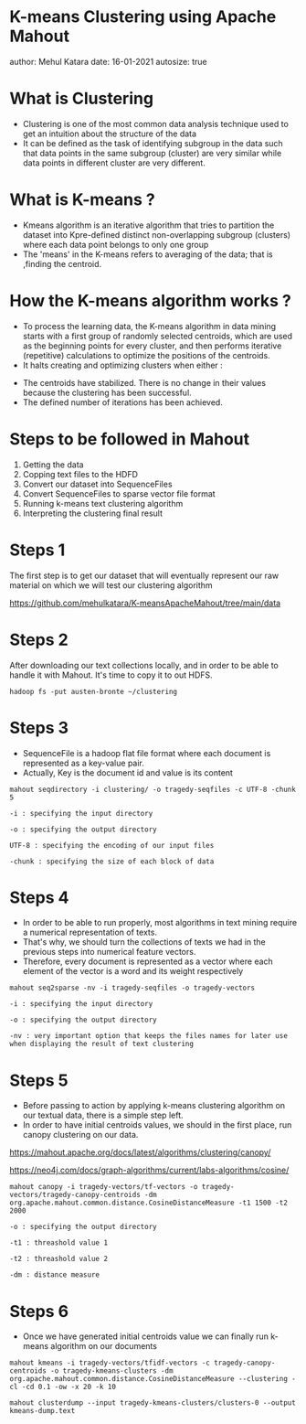 K-means Clustering using Apache Mahout
========================================================
author: Mehul Katara
date: 16-01-2021
autosize: true


What is Clustering
========================================================

- Clustering is one of the most common data analysis technique used to get an intuition about the structure of the data
- It can be defined as the task of identifying subgroup in the data such that data points in the same subgroup (cluster) are very similar while data points in different cluster are very different.

What is K-means ?
========================================================

- Kmeans algorithm is an iterative algorithm that tries to partition the dataset into Kpre-defined distinct non-overlapping subgroup (clusters) where each data point belongs to only one group
- The 'means' in the K-means refers to averaging of the data; that is ,finding the centroid.

How the K-means algorithm works ?
========================================================

- To process the learning data, the K-means algorithm in data mining starts with a first group of randomly selected centroids, which are used as the beginning points for every cluster, and then performs iterative (repetitive) calculations to optimize the positions of the centroids.
- It halts creating and optimizing clusters when either :
 + The centroids have stabilized. There is no change in their values because the clustering has been successful.
 + The defined number of iterations has been achieved.

Steps to be followed in Mahout
========================================================

1. Getting the data
2. Copping text files to the HDFD
3. Convert our dataset into SequenceFiles
4. Convert SequenceFiles to sparse vector file format
5. Running k-means text clustering algorithm
6. Interpreting the clustering final result

Steps 1
========================================================

The first step is to get our dataset that will eventually represent our raw material on which we will test our clustering algorithm

<https://github.com/mehulkatara/K-meansApacheMahout/tree/main/data>

Steps 2
========================================================

After downloading our text collections locally, and in order to be able to handle it with Mahout. It's time to copy it to out HDFS.
```
hadoop fs -put austen-bronte ~/clustering
```

Steps 3
========================================================

- SequenceFile is a hadoop flat file format where each document is represented as a key-value pair.
- Actually, Key is the document id and value is its content

```
mahout seqdirectory -i clustering/ -o tragedy-seqfiles -c UTF-8 -chunk 5

-i : specifying the input directory

-o : specifying the output directory

UTF-8 : specifying the encoding of our input files

-chunk : specifying the size of each block of data
```

Steps 4
========================================================

- In order to be able to run properly, most algorithms in text mining require a numerical representation of texts.
- That's why, we should turn the collections of texts we had in the previous steps into numerical feature vectors.
- Therefore, every document is represented as a vector where each element of the vector is a word and its weight respectively 

```
mahout seq2sparse -nv -i tragedy-seqfiles -o tragedy-vectors

-i : specifying the input directory

-o : specifying the output directory

-nv : very important option that keeps the files names for later use when displaying the result of text clustering
```

Steps 5
========================================================

- Before passing to action by applying k-means clustering algorithm on our textual data, there is a simple step left.
- In order to have initial centroids values, we should in the first place, run canopy clustering on our data.

<https://mahout.apache.org/docs/latest/algorithms/clustering/canopy/>

<https://neo4j.com/docs/graph-algorithms/current/labs-algorithms/cosine/>

```
mahout canopy -i tragedy-vectors/tf-vectors -o tragedy-vectors/tragedy-canopy-centroids -dm org.apache.mahout.common.distance.CosineDistanceMeasure -t1 1500 -t2 2000

-o : specifying the output directory

-t1 : threashold value 1

-t2 : threashold value 2

-dm : distance measure
```

Steps 6
========================================================
- Once we have generated initial centroids value we can finally run k-means algorithm on our documents

```
mahout kmeans -i tragedy-vectors/tfidf-vectors -c tragedy-canopy-centroids -o tragedy-kmeans-clusters -dm org.apache.mahout.common.distance.CosineDistanceMeasure --clustering -cl -cd 0.1 -ow -x 20 -k 10

mahout clusterdump --input tragedy-kmeans-clusters/clusters-0 --output kmeans-dump.text
```
